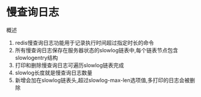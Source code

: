 # 慢查询日志

概述

1. redis慢查询日志功能用于记录执行时间超过指定时长的命令
2. 所有慢查询日志保存在服务器状态的slowlog链表中,每个链表节点包含slowlogentry结构
3. 打印和删除慢查询日志可遍历slowlog链表完成
4. slowlog长度就是慢查询日志数量
5. 新增会加在slowlog链表头,超过slowlog-max-len选项值,多打印的日志会被删除

